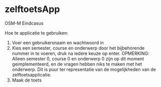# zelftoetsApp
OSM-M Eindcasus

Hoe te applicatie te gebruiken:
1. Voer een gebruikersnaam en wachtwoord in
2. Kies een semester, course en onderwerp door het bijbehorende nummer in te voeren, druk na iedere keuze op enter.
OPMERKING: Alleen semester 0, course 0 en onderwerp 0 zijn op dit moment geimplementeerd, en de vragen hebben niks te maken met het onderwerp. 
Dit is puur ter representatie van de mogelijkheden van de zelftoetsapplicatie.
3. Maak de toets
